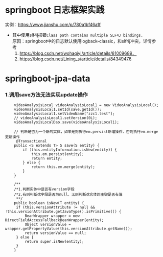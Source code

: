 # springboot 日志框架实践
实例：https://www.jianshu.com/p/780a1bf46a1f 
- 其中使用slf4j报错`Class path contains multiple SLF4J bindings.`  </br>
原因：springboot中的日志默认使用logback-classic，和slf4j冲突，详情参考
    1. https://blog.csdn.net/wohaqiyi/article/details/81009689、
    2. https://blog.csdn.net/Lining_s/article/details/84349476

# springboot-jpa-data
### 1.调用save方法无法实现update操作
```
    videoAnalysisLocal videoAnalysisLocal1 = new VideoAnalysisLocal();
    videoAnalysisLocal1.setId(save.getId());
    videoAnalysisLocal1.setVideoName("zzc1.test");
    // videoAnalysisLocal1.setVersion(0L);
    videoAnalysisLocalDao.save(videoAnalysisLocal1);
    
    // 判断是否为一个新的实体，如果是则执行em.persist新增操作，否则执行em.merge更新操作
     @Transactional
    public <S extends T> S save(S entity) {
        if (this.entityInformation.isNew(entity)) {
            this.em.persist(entity);
            return entity;
        } else {
            return this.em.merge(entity);
        }
    }
    
    /**
    /*1.判断实体中是否有version字段
    /*2.有则判断改字段是否为null，无则判断改实体的主键是否有值
     **/
    public boolean isNew(T entity) {
     if (this.versionAttribute != null && !this.versionAttribute.getJavaType().isPrimitive()) {
         BeanWrapper wrapper = new DirectFieldAccessFallbackBeanWrapper(entity);
         Object versionValue = wrapper.getPropertyValue(this.versionAttribute.getName());
         return versionValue == null;
     } else {
         return super.isNew(entity);
     }
    }
            
```
